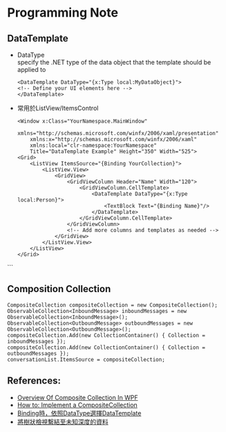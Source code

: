 
# Programming Note

## DataTemplate

- DataType
   <br>specify the .NET type of the data object that the template should be applied to
    ```
    <DataTemplate DataType="{x:Type local:MyDataObject}">
    <!-- Define your UI elements here -->
    </DataTemplate>
    ```
- 常用於ListView/ItemsControl
    ```
    <Window x:Class="YourNamespace.MainWindow"
        xmlns="http://schemas.microsoft.com/winfx/2006/xaml/presentation"
        xmlns:x="http://schemas.microsoft.com/winfx/2006/xaml"
        xmlns:local="clr-namespace:YourNamespace"
        Title="DataTemplate Example" Height="350" Width="525">
    <Grid>
        <ListView ItemsSource="{Binding YourCollection}">
            <ListView.View>
                <GridView>
                    <GridViewColumn Header="Name" Width="120">
                        <GridViewColumn.CellTemplate>
                            <DataTemplate DataType="{x:Type local:Person}">
                                <TextBlock Text="{Binding Name}"/>
                            </DataTemplate>
                        </GridViewColumn.CellTemplate>
                    </GridViewColumn>
                    <!-- Add more columns and templates as needed -->
                </GridView>
            </ListView.View>
        </ListView>
    </Grid>
</Window>
    ```

## Composition Collection

```
CompositeCollection compositeCollection = new CompositeCollection();
ObservableCollection<InboundMessage> inboundMessages = new ObservableCollection<InboundMessage>();
ObservableCollection<OutboundMessage> outboundMessages = new ObservableCollection<OutboundMessage>();
compositeCollection.Add(new CollectionContainer() { Collection = inboundMessages });
compositeCollection.Add(new CollectionContainer() { Collection = outboundMessages });
conversationList.ItemsSource = compositeCollection;
```

## References:
- [Overview Of Composite Collection In WPF](https://www.c-sharpcorner.com/article/overview-of-composite-collection-in-wpf/)
- [How to: Implement a CompositeCollection](https://learn.microsoft.com/en-us/dotnet/desktop/wpf/data/how-to-implement-a-compositecollection?view=netframeworkdesktop-4.8)
- [Binding時，依照DataType選擇DataTemplate](https://dotblogs.com.tw/clark/2014/02/19/144072)
- [將樹狀檢視繫結至未知深度的資料](https://learn.microsoft.com/en-us/dotnet/desktop/wpf/controls/how-to-bind-a-treeview-to-data-that-has-an-indeterminable-depth?view=netframeworkdesktop-4.8)